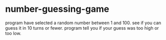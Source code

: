 # number-guessing-game
program have selected a random number between 1 and 100. see if you can guess it in 10 turns or fewer. program tell you if your guess was too high or too low.
